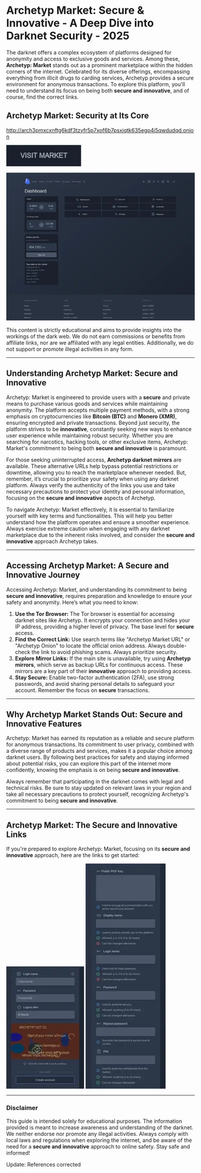# Archetyp Market: Secure & Innovative - A Deep Dive into Darknet Security - 2025

The darknet offers a complex ecosystem of platforms designed for anonymity and access to exclusive goods and services. Among these, **Archetyp: Market** stands out as a prominent marketplace within the hidden corners of the internet. Celebrated for its diverse offerings, encompassing everything from illicit drugs to carding services, Archetyp provides a secure environment for anonymous transactions. To explore this platform, you'll need to understand its focus on being both **secure and innovative**, and of course, find the correct links.

## Archetyp Market: Security at Its Core

http://arch3pmxcxnftg6kdf3tzyfr5p7xof6b7psxjqtk635egp4j5qwdudqd.onion

[<img src="/resources/path.webp" width="200">](http://arch3pmxcxnftg6kdf3tzyfr5p7xof6b7psxjqtk635egp4j5qwdudqd.onion)

<a href="http://arch3pmxcxnftg6kdf3tzyfr5p7xof6b7psxjqtk635egp4j5qwdudqd.onion"><img src="/resources/pause.webp" alt="Archetyp Preview" style="max-width: 100%;"></a>

This content is strictly educational and aims to provide insights into the workings of the dark web. We do not earn commissions or benefits from affiliate links, nor are we affiliated with any legal entities. Additionally, we do not support or promote illegal activities in any form.

---

## Understanding Archetyp Market: Secure and Innovative

Archetyp: Market is engineered to provide users with a **secure** and private means to purchase various goods and services while maintaining anonymity. The platform accepts multiple payment methods, with a strong emphasis on cryptocurrencies like **Bitcoin (BTC)** and **Monero (XMR)**, ensuring encrypted and private transactions. Beyond just security, the platform strives to be **innovative**, constantly seeking new ways to enhance user experience while maintaining robust security. Whether you are searching for narcotics, hacking tools, or other exclusive items, Archetyp: Market's commitment to being both **secure and innovative** is paramount.

For those seeking uninterrupted access, **Archetyp darknet mirrors** are available. These alternative URLs help bypass potential restrictions or downtime, allowing you to reach the marketplace whenever needed. But, remember, it’s crucial to prioritize your safety when using any darknet platform. Always verify the authenticity of the links you use and take necessary precautions to protect your identity and personal information, focusing on the **secure and innovative** aspects of Archetyp.

To navigate Archetyp: Market effectively, it is essential to familiarize yourself with key terms and functionalities. This will help you better understand how the platform operates and ensure a smoother experience. Always exercise extreme caution when engaging with any darknet marketplace due to the inherent risks involved, and consider the **secure and innovative** approach Archetyp takes.

---

## Accessing Archetyp Market: A Secure and Innovative Journey

Accessing Archetyp: Market, and understanding its commitment to being **secure and innovative**, requires preparation and knowledge to ensure your safety and anonymity. Here’s what you need to know:

1.  **Use the Tor Browser:** The Tor browser is essential for accessing darknet sites like Archetyp. It encrypts your connection and hides your IP address, providing a higher level of privacy. The base level for **secure** access.
2.  **Find the Correct Link:** Use search terms like "Archetyp Market URL" or "Archetyp Onion" to locate the official onion address. Always double-check the link to avoid phishing scams. Always prioritize security.
3.  **Explore Mirror Links:** If the main site is unavailable, try using **Archetyp mirrors**, which serve as backup URLs for continuous access. These mirrors are a key part of their **innovative** approach to providing access.
4.  **Stay Secure:** Enable two-factor authentication (2FA), use strong passwords, and avoid sharing personal details to safeguard your account. Remember the focus on **secure** transactions.

---

## Why Archetyp Market Stands Out: Secure and Innovative Features

Archetyp: Market has earned its reputation as a reliable and secure platform for anonymous transactions. Its commitment to user privacy, combined with a diverse range of products and services, makes it a popular choice among darknet users. By following best practices for safety and staying informed about potential risks, you can explore this part of the internet more confidently, knowing the emphasis is on being **secure and innovative**.

Always remember that participating in the darknet comes with legal and technical risks. Be sure to stay updated on relevant laws in your region and take all necessary precautions to protect yourself, recognizing Archetyp's commitment to being **secure and innovative**.

---

## Archetyp Market: The Secure and Innovative Links

If you're prepared to explore Archetyp: Market, focusing on its **secure and innovative** approach, here are the links to get started:

<a href="http://arch3pmxcxnftg6kdf3tzyfr5p7xof6b7psxjqtk635egp4j5qwdudqd.onion"><img src="/resources/surface.webp" alt="Archetyp Login" style="max-width: 100%;"></a>
<a href="http://arch3pmxcxnftg6kdf3tzyfr5p7xof6b7psxjqtk635egp4j5qwdudqd.onion"><img src="/resources/shortcut.webp" alt="Archetyp Register" style="max-width: 100%;"></a>

---

### Disclaimer

This guide is intended solely for educational purposes. The information provided is meant to increase awareness and understanding of the darknet. We neither endorse nor promote any illegal activities. Always comply with local laws and regulations when exploring the internet, and be aware of the need for a **secure and innovative** approach to online safety. Stay safe and informed!









Update: References corrected